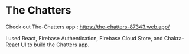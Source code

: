 <h1>The Chatters</h1>

Check out The-Chatters app : https://the-chatters-87343.web.app/

I used React, Firebase Authentication, Firebase Cloud Store, and Chakra-React UI to build the Chatters app.
